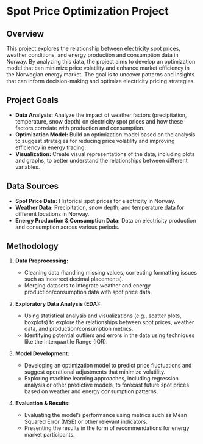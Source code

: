 # Spot Price Optimization Project

## Overview

This project explores the relationship between electricity spot prices, weather conditions, and energy production and consumption data in Norway. By analyzing this data, the project aims to develop an optimization model that can minimize price volatility and enhance market efficiency in the Norwegian energy market. The goal is to uncover patterns and insights that can inform decision-making and optimize electricity pricing strategies.

## Project Goals

- **Data Analysis:** Analyze the impact of weather factors (precipitation, temperature, snow depth) on electricity spot prices and how these factors correlate with production and consumption.
- **Optimization Model:** Build an optimization model based on the analysis to suggest strategies for reducing price volatility and improving efficiency in energy trading.
- **Visualization:** Create visual representations of the data, including plots and graphs, to better understand the relationships between different variables.

## Data Sources

- **Spot Price Data:** Historical spot prices for electricity in Norway.
- **Weather Data:** Precipitation, snow depth, and temperature data for different locations in Norway.
- **Energy Production & Consumption Data:** Data on electricity production and consumption across various periods.

## Methodology

1. **Data Preprocessing:**
   - Cleaning data (handling missing values, correcting formatting issues such as incorrect decimal placements).
   - Merging datasets to integrate weather and energy production/consumption data with spot price data.
  
2. **Exploratory Data Analysis (EDA):**
   - Using statistical analysis and visualizations (e.g., scatter plots, boxplots) to explore the relationships between spot prices, weather data, and production/consumption metrics.
   - Identifying potential outliers and errors in the data using techniques like the Interquartile Range (IQR).

3. **Model Development:**
   - Developing an optimization model to predict price fluctuations and suggest operational adjustments that minimize volatility.
   - Exploring machine learning approaches, including regression analysis or other predictive models, to forecast future spot prices based on weather and energy consumption patterns.

4. **Evaluation & Results:**
   - Evaluating the model’s performance using metrics such as Mean Squared Error (MSE) or other relevant indicators.
   - Presenting the results in the form of recommendations for energy market participants.
